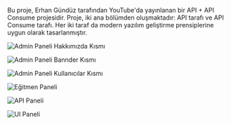 Bu proje, Erhan Gündüz tarafından YouTube'da yayınlanan bir API + API Consume projesidir. Proje, iki ana bölümden oluşmaktadır:
API tarafı ve API Consume tarafı. Her iki taraf da modern yazılım geliştirme prensiplerine uygun olarak tasarlanmıştır.

![Admin Paneli Hakkımızda Kısmı](images/images-1)

![Admin Paneli Bannder Kısmı](images/images-2)

![Admin Paneli Kullanıcılar Kısmı](images/images-3)

![Eğitmen Paneli](images/images-4)

![API Paneli](images/images-5)

![UI Paneli](images/images-6)
